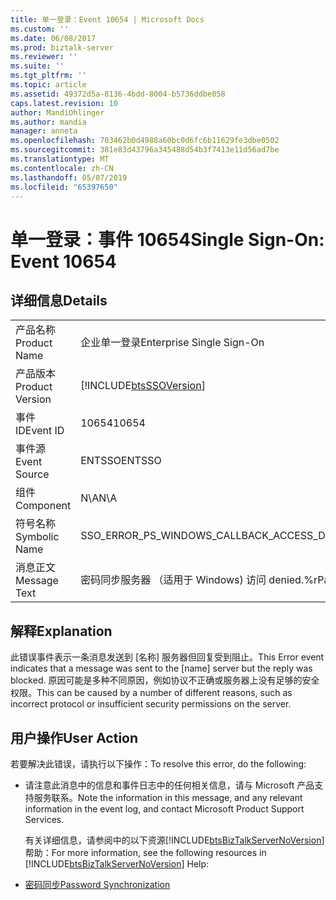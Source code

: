 ```yaml
---
title: 单一登录：Event 10654 | Microsoft Docs
ms.custom: ''
ms.date: 06/08/2017
ms.prod: biztalk-server
ms.reviewer: ''
ms.suite: ''
ms.tgt_pltfrm: ''
ms.topic: article
ms.assetid: 49372d5a-8136-4bdd-8004-b5736ddbe058
caps.latest.revision: 10
author: MandiOhlinger
ms.author: mandia
manager: anneta
ms.openlocfilehash: 703462b0d4988a60bc0d6fc6b11629fe3dbe0502
ms.sourcegitcommit: 381e83d43796a345488d54b3f7413e11d56ad7be
ms.translationtype: MT
ms.contentlocale: zh-CN
ms.lasthandoff: 05/07/2019
ms.locfileid: "65397650"
---
```

# <a name="single-sign-on-event-10654"></a><span data-ttu-id="71456-102">单一登录：事件 10654</span><span class="sxs-lookup"><span data-stu-id="71456-102">Single Sign-On: Event 10654</span></span>
## <a name="details"></a><span data-ttu-id="71456-103">详细信息</span><span class="sxs-lookup"><span data-stu-id="71456-103">Details</span></span>  

|                 |                                                            |
|-----------------|------------------------------------------------------------|
|  <span data-ttu-id="71456-104">产品名称</span><span class="sxs-lookup"><span data-stu-id="71456-104">Product Name</span></span>   |                 <span data-ttu-id="71456-105">企业单一登录</span><span class="sxs-lookup"><span data-stu-id="71456-105">Enterprise Single Sign-On</span></span>                  |
| <span data-ttu-id="71456-106">产品版本</span><span class="sxs-lookup"><span data-stu-id="71456-106">Product Version</span></span> | [!INCLUDE[btsSSOVersion](../includes/btsssoversion-md.md)] |
|    <span data-ttu-id="71456-107">事件 ID</span><span class="sxs-lookup"><span data-stu-id="71456-107">Event ID</span></span>     |                           <span data-ttu-id="71456-108">10654</span><span class="sxs-lookup"><span data-stu-id="71456-108">10654</span></span>                            |
|  <span data-ttu-id="71456-109">事件源</span><span class="sxs-lookup"><span data-stu-id="71456-109">Event Source</span></span>   |                           <span data-ttu-id="71456-110">ENTSSO</span><span class="sxs-lookup"><span data-stu-id="71456-110">ENTSSO</span></span>                           |
|    <span data-ttu-id="71456-111">组件</span><span class="sxs-lookup"><span data-stu-id="71456-111">Component</span></span>    |                            <span data-ttu-id="71456-112">N\A</span><span class="sxs-lookup"><span data-stu-id="71456-112">N\A</span></span>                             |
|  <span data-ttu-id="71456-113">符号名称</span><span class="sxs-lookup"><span data-stu-id="71456-113">Symbolic Name</span></span>  |        <span data-ttu-id="71456-114">SSO_ERROR_PS_WINDOWS_CALLBACK_ACCESS_DENIED</span><span class="sxs-lookup"><span data-stu-id="71456-114">SSO_ERROR_PS_WINDOWS_CALLBACK_ACCESS_DENIED</span></span>         |
|  <span data-ttu-id="71456-115">消息正文</span><span class="sxs-lookup"><span data-stu-id="71456-115">Message Text</span></span>   |    <span data-ttu-id="71456-116">密码同步服务器 （适用于 Windows) 访问 denied.%r</span><span class="sxs-lookup"><span data-stu-id="71456-116">Password sync server (for Windows) access denied.%r</span></span>     |

## <a name="explanation"></a><span data-ttu-id="71456-117">解释</span><span class="sxs-lookup"><span data-stu-id="71456-117">Explanation</span></span>  
 <span data-ttu-id="71456-118">此错误事件表示一条消息发送到 [名称] 服务器但回复受到阻止。</span><span class="sxs-lookup"><span data-stu-id="71456-118">This Error event indicates that a message was sent to the [name] server but the reply was blocked.</span></span> <span data-ttu-id="71456-119">原因可能是多种不同原因，例如协议不正确或服务器上没有足够的安全权限。</span><span class="sxs-lookup"><span data-stu-id="71456-119">This can be caused by a number of different reasons, such as incorrect protocol or insufficient security permissions on the server.</span></span>  

## <a name="user-action"></a><span data-ttu-id="71456-120">用户操作</span><span class="sxs-lookup"><span data-stu-id="71456-120">User Action</span></span>  
 <span data-ttu-id="71456-121">若要解决此错误，请执行以下操作：</span><span class="sxs-lookup"><span data-stu-id="71456-121">To resolve this error, do the following:</span></span>  

- <span data-ttu-id="71456-122">请注意此消息中的信息和事件日志中的任何相关信息，请与 Microsoft 产品支持服务联系。</span><span class="sxs-lookup"><span data-stu-id="71456-122">Note the information in this message, and any relevant information in the event log, and contact Microsoft Product Support Services.</span></span>  

  <span data-ttu-id="71456-123">有关详细信息，请参阅中的以下资源[!INCLUDE[btsBizTalkServerNoVersion](../includes/btsbiztalkservernoversion-md.md)]帮助：</span><span class="sxs-lookup"><span data-stu-id="71456-123">For more information, see the following resources in [!INCLUDE[btsBizTalkServerNoVersion](../includes/btsbiztalkservernoversion-md.md)] Help:</span></span>  

- [<span data-ttu-id="71456-124">密码同步</span><span class="sxs-lookup"><span data-stu-id="71456-124">Password Synchronization</span></span>](../core/password-synchronization2.md)

